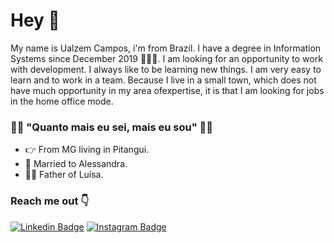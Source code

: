 # Hey 👋

My name is Ualzem Campos, i'm from Brazil. I have a degree  in Information Systems since December 2019 👨🏻‍🎓. I am looking for an opportunity to work with development. I always like to be learning new things. I am very easy to learn and to work in a team. Because I live in a small town, which does not have much opportunity in my area of ​​expertise, it is that I am looking for jobs in the home office mode.


### 👨‍💻 "Quanto mais eu sei, mais eu sou" 👨‍💻


- 👉 From MG living in Pitangui.
- 👫 Married to Alessandra.
- 🧍‍♀️ Father of Luísa.


### Reach me out 👇
[![Linkedin Badge](https://img.shields.io/badge/-Ualzem%20Campos-0074b4?style=flat-square&logo=Linkedin&logoColor=white&link=https://www.linkedin.com/in/diego-schell-fernandes/)](https://www.linkedin.com/in/ualzem-campos/)  [![Instagram Badge](https://img.shields.io/badge/-Instagram-violet?style=flat-square&logo=Instagram&logoColor=white&link=https://https://www.instagram.com/ualzem/)](https://www.instagram.com/ualzem/)
